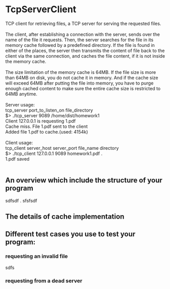 # TcpServerClient
 TCP client for retrieving files, a TCP server for serving the requested files.
<br><br>
The client, after establishing a connection with the server, sends over the name of the file it requests. Then, the server searches for the file in its memory cache followed by a predefined directory. If the file is found in either of the places, the server then transmits the content of file back to the client via the same connection, and caches the file content, if it is not inside the memory cache.
<br><br>
The size limitation of the memory cache is 64MB. If the file size is more than 64MB on disk, you do not cache it in memory. And if the cache size will exceed 64MB after putting the file into memory, you have to purge enough cached content to make sure the entire cache size is restricted to 64MB anytime.
<br><br>
Server usage:<br>
tcp_server port_to_listen_on file_directory<br>
$> ./tcp_server 9089 /home/dist/homework1<br>
Client 127.0.0.1 is requesting 1.pdf<br>
Cache miss. File 1.pdf sent to the client<br>
Added file 1.pdf to cache.(used: 4154k)
<br><br>
Client usage:<br>
tcp_client server_host server_port file_name directory<br>
$> ./tcp_client 127.0.0.1 9089 homework1.pdf .<br>
1.pdf saved
<br><br>
## An overview which include the structure of your program
sdfsdf . sfsfsdf
## The details of cache implementation
## Different test cases you use to test your program:
### requesting an invalid file
sdfs
### requesting from a dead server
